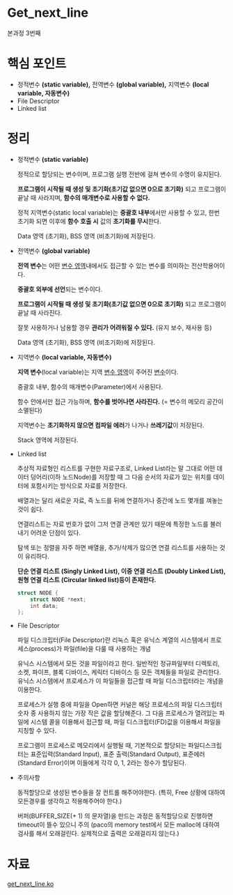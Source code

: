 # Get_next_line

본과정 3번째

# 핵심 포인트

- 정적변수 **(static variable),** 전역변수 **(global variable),** 지역변수 **(local variable, 자동변수)**
- File Descriptor
- Linked list

# 정리

- 정적변수 **(static variable)**
    
    정적으로 할당되는 변수이며, 프로그램 실행 전반에 걸쳐 변수의 수명이 유지된다.
    
    **프로그램이 시작될 때 생성 및 초기화(초기값 없으면 0으로 초기화)** 되고 프로그램이 끝날 때 사라지며, **함수의 매개변수로 사용할 수 없다.**
    
    정적 지역변수(static local variable)는 **중괄호 내부**에서만 사용할 수 있고, 한번 초기화 되면 이후에 **함수 호출 시** 값의 **초기화를 무시**한다.
    
    Data 영역 (초기화), BSS 영역 (비초기화)에 저장된다.
    
- 전역변수 **(global variable)**
    
    **전역 변수**는 어떤 [변수 영역](https://ko.wikipedia.org/wiki/%EB%B3%80%EC%88%98_%EC%98%81%EC%97%AD)내에서도 접근할 수 있는 변수를 의미하는 전산학용어이다.
    
    **중괄호 외부에 선언**되는 변수이다.
    
    **프로그램이 시작될 때 생성 및 초기화(초기값 없으면 0으로 초기화)** 되고 프로그램이 끝날 때 사라진다.
    
    잘못 사용하거나 남용할 경우 **관리가 어려워질 수 있다.** (유지 보수, 재사용 등)
    
    Data 영역 (초기화), BSS 영역 (비초기화)에 저장된다.
    
- 지역변수 **(local variable, 자동변수)**
    
    **지역 변수**(local variable)는 지역 [변수 영역](https://ko.wikipedia.org/wiki/%EB%B3%80%EC%88%98_%EC%98%81%EC%97%AD)이 주어진 [변수](https://ko.wikipedia.org/wiki/%EB%B3%80%EC%88%98_(%EC%BB%B4%ED%93%A8%ED%84%B0_%EA%B3%BC%ED%95%99))이다.
    
    중괄호 내부, 함수의 매개변수(Parameter)에서 사용된다.
    
    함수 안에서만 접근 가능하며, **함수를 벗어나면 사라진다.** (= 변수의 메모리 공간이 소멸된다)
    
    지역변수는 **초기화하지 않으면 컴파일 에러**가 나거나 **쓰레기값**이 저장된다.
    
    Stack 영역에 저장된다.
    
- Linked list
    
    추상적 자료형인 리스트를 구현한 자료구조로, Linked List라는 말 그대로 어떤 데이터 덩어리(이하 노드Node)를 저장할 때 그 다음 순서의 자료가 있는 위치를 데이터에 포함시키는 방식으로 자료를 저장한다.
    
    배열과는 달리 새로운 자료, 즉 노드를 뒤에 연결하거나 중간에 노드 몇개를 껴놓는 것이 쉽다.
    
    연결리스트는 자료 번호가 없이 그저 연결 관계만 있기 때문에 특정한 노드를 불러내기 어려운 단점이 있다.
    
    탐색 또는 정렬을 자주 하면 배열을, 추가/삭제가 많으면 연결 리스트를 사용하는 것이 유리하다.
    
    **단순 연결 리스트 (Singly Linked List), 이중 연결 리스트 (Doubly Linked List), 원형 연결 리스트 (Circular linked list)등이 존재한다.**
    
    ```c
    struct NODE {
    	struct NODE *next;
    	int data;
    };
    ```
    
- File Descriptor
    
    파일 디스크립터(File Descriptor)란 리눅스 혹은 유닉스 계열의 시스템에서 프로세스(process)가 파일(file)을 다룰 때 사용하는 개념
    
    유닉스 시스템에서 모든 것을 파일이라고 한다. 일반적인 정규파일부터 디렉토리, 소켓, 파이프, 블록 디바이스, 케릭터 디바이스 등 모든 객체들을 파일로 관리한다. 유닉스 시스템에서 프로세스가 이 파일들을 접근할 때 파일 디스크립터라는 개념을 이용한다.
    
    프로세스가 실행 중에 파일을 Open하면 커널은 해당 프로세스의 파일 디스크립터 숫자 중 사용하지 않는 가장 작은 값을 할당해준다. 그 다음 프로세스가 열려있는 파일에 시스템 콜을 이용해서 접근할 때, 파일 디스크립터(FD)값을 이용해서 파일을 지칭할 수 있다.
    
    프로그램이 프로세스로 메모리에서 실행될 때, 기본적으로 할당되는 파일디스크립터는 표준입력(Standard Input), 표준 출력(Standard Output), 표준에러(Standard Error)이며 이들에게 각각 0, 1, 2라는 정수가 할당된다.
    
- 주의사항
    
    동적할당으로 생성된 변수들을 잘 컨트롤 해주어야한다. (특히, Free 상황에 대하여 모든경우를 생각하고 적용해주어야 한다.)
    
    버퍼(BUFFER_SIZE(+ 1) 의 문자열)을 만드는 과정은 동적할당으로 진행하면 timeout이 뜰수 있으니 주의 (paco의 memory test에서 모든 malloc에 대하여 검사를 해서 오래걸린다. 실제적으로 출력은 오래걸리지 않는다.)
    

# 자료

[get_next_line.ko](https://www.notion.so/get_next_line-ko-f99a0da42ca24ff2b272ffdc90f0b7b2)
